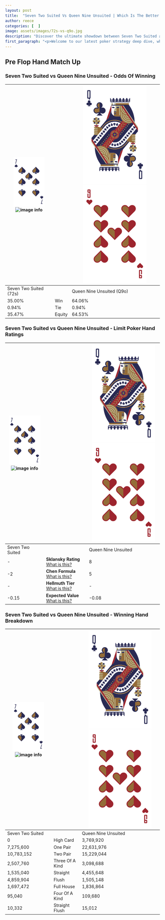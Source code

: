 ```yaml
---
layout: post
title:  "Seven Two Suited Vs Queen Nine Unsuited | Which Is The Better Hand In Poker? A Complete Guide"
author: reece
categories: [  ]
image: assets/images/72s-vs-q9o.jpg
description: "Discover the ultimate showdown between Seven Two Suited and Queen Nine Unsuited in poker! Uncover the odds, strategies, and scenarios where one hand triumphs over the other. Get ready to up your poker game with this thrilling analysis."
first_paragraph: "<p>Welcome to our latest poker strategy deep dive, where we're pitting two distinct hands against each other in a high-stakes showdown: Seven Two Suited vs Queen Nine Unsuited.</p><p>In the dynamic world of poker, every decision counts, and knowing which hand holds the upper hand is key to your success at the table.</p><p>In this article, we'll dissect these two hands, explore the scenarios where one dominates the other, and equip you with the knowledge to make strategic choices that can tip the odds in your favor.</p><p>Get ready to unravel the intriguing dynamics of these poker hands and elevate your game to new heights.</p>"
---
```




[comment]: # (sp0)

## Pre Flop Hand Match Up

<div class="table hand-ratings" markdown="1"> 



### Seven Two Suited vs Queen Nine Unsuited - Odds Of Winning


    
| ![image info](assets/images/hand1/7.png) ![image info](assets/images/hand1/2s.png) |  | ![image info](assets/images/hand2/Q.png) ![image info](assets/images/hand2/9o.png) |
| -------- | -------- | -------- |
| Seven Two Suited (72s) |  | Queen Nine Unsuited (Q9o) |
| 35.00% | Win | 64.06% |
| 0.94% | Tie | 0.94% |
| 35.47% | Equity | 64.53% |




[comment]: # (sp1)



### Seven Two Suited vs Queen Nine Unsuited - Limit Poker Hand Ratings


    
| ![image info](assets/images/hand1/7.png) ![image info](assets/images/hand1/2s.png) |  | ![image info](assets/images/hand2/Q.png) ![image info](assets/images/hand2/9o.png) |
| -------- | -------- | -------- |
| Seven Two Suited |  | Queen Nine Unsuited |
| - | **Sklansky Rating** [What is this?](/sklansky-rating-explained) | 8 |
| -2 | **Chen Formula** [What is this?](/chen-formula-explained) | 5 |
| - | **Hellmuth Tier** [What is this?](/Hellmuth-tier-explained) | - |
| -0.15 | **Expected Value** [What is this?](/expected-value-explained) | -0.08 |




[comment]: # (sp2)



### Seven Two Suited vs Queen Nine Unsuited - Winning Hand Breakdown


    
| ![image info](assets/images/hand1/7.png) ![image info](assets/images/hand1/2s.png) |  | ![image info](assets/images/hand2/Q.png) ![image info](assets/images/hand2/9o.png) |
| -------- | -------- | -------- |
| Seven Two Suited |  | Queen Nine Unsuited |
| 0 | High Card | 3,769,920 |
| 7,275,600 | One Pair | 22,631,976 |
| 10,783,152 | Two Pair | 15,229,044 |
| 2,507,760 | Three Of A Kind | 3,098,688 |
| 1,535,040 | Straight | 4,455,648 |
| 4,859,904 | Flush | 1,505,148 |
| 1,697,472 | Full House | 1,836,864 |
| 95,040 | Four Of A Kind | 109,680 |
| 10,332 | Straight Flush | 15,012 |




[comment]: # (sp3)



</div>

[comment]: # (sp4)



[comment]: # (sp5)

